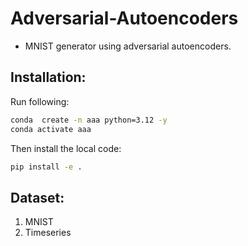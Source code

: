 # Adversarial-Autoencoders

- MNIST generator using adversarial autoencoders.


## Installation: 

Run following:

```bash
conda  create -n aaa python=3.12 -y
conda activate aaa
```

Then install the local code: 

```bash
pip install -e .
```

## Dataset: 

1. MNIST
2. Timeseries

